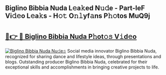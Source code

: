 ## Biglino Bibbia Nuda L𝚎a𝚔ed N𝚞𝚍e - Part-leF Vi𝚍𝚎o L𝚎a𝚔s - H𝚘𝚝 O𝚗𝚕yf𝚊ns P𝚑𝚘tos MuQ9j

# <h2><a href="http://kf6ga9.oniu.top/?m=Biglino+Bibbia+Nuda">🔗👉 🔴 Biglino Bibbia Nuda P𝚑ot𝚘𝚜 V𝚒d𝚎o</a></h2>

[![Biglino Bibbia Nuda Nu𝚍e𝚜](https://i.imgur.com/0qMVB7G.gif)](http://kf6ga9.oniu.top/?m=Biglino+Bibbia+Nuda)
Social media innovator Biglino Bibbia Nuda, recognized for sharing dance and lifestyle ideas, through presentations and blogs. Outstanding producer Biglino Bibbia Nuda, celebrated for their exceptional skills and accomplishments in bringing creative projects to life.  
